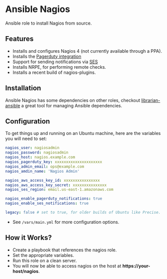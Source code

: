 Ansible Nagios
==============

Ansible role to install Nagios from source.

Features
--------

* Installs and configures Nagios 4 (not currently available through a PPA).
* Installs the [Pagerduty integration](https://www.pagerduty.com/docs/guides/nagios-integration-guide/)
* Support for sending notifications via [SES](http://github.com/npm/notify-by-ses)
* Installs NRPE, for performing remote checks.
* Installs a recent build of nagios-plugins.

Installation
------------

Ansible Nagios has some dependencies on other roles, checkout [librarian-ansible](https://github.com/bcoe/librarian-ansible)
a great tool for managing Ansible dependencies.

Configuration
-------------

To get things up and running on an Ubuntu machine, here are the variables you will need to set:

```yaml
nagios_user: nagiosadmin
nagios_password: nagiosadmin
nagios_host: nagios.example.com
nagios_pagerduty_key: xxxxxxxxxxxxxxxxxxxxx
nagios_admin_email: ops@example.com
nagios_amdin_name: 'Nagios Admin'

nagios_aws_access_key_id: xxxxxxxxxxxxxxxx
nagios_aws_access_key_secret: xxxxxxxxxxxxxxx
nagios_ses_region: email.us-east-1.amazonaws.com

nagios_enable_pagerduty_notifications: true
nagios_enable_ses_notifications: true

legacy: false # set to true, for older builds of Ubuntu like Precise.
```

* See `/vars/main.yml` for more configuration options.

How it Works?
------------

* Create a playbook that references the nagios role.
* Set the appropriate variables.
* Run this role on a clean server.
* You will now be able to access nagios on the host at **https://your-host/nagios**.

